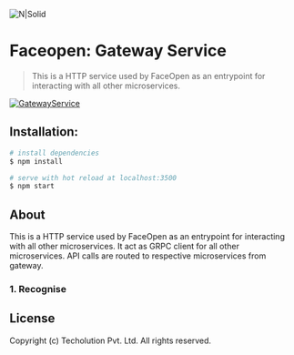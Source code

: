 
![N|Solid](https://static.wixstatic.com/media/8e82bd_465e7d75d88d436f8e84b7095696d8e6~mv2.png/v1/fill/w_296,h_33,al_c,q_80,usm_0.66_1.00_0.01/8e82bd_465e7d75d88d436f8e84b7095696d8e6~mv2.webp)

# Faceopen: Gateway Service
> This is a HTTP service used by FaceOpen as an entrypoint for interacting with all other microservices. 

[![GatewayService](https://github.com/Techolution/FR-Dashboard/workflows/ms-gateway-service-dev/badge.svg)](https://github.com/Techolution/FR-Dashboard/actions?workflow=ms-gateway-service-dev)

## Installation:
``` bash
# install dependencies 
$ npm install

# serve with hot reload at localhost:3500
$ npm start
```

## About
This is a HTTP service used by FaceOpen as an entrypoint for interacting with all other microservices. It act as GRPC client for all other microservices. API calls are routed to respective microservices from gateway.


### 1. Recognise

## License
Copyright (c) Techolution Pvt. Ltd. All rights reserved.
